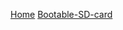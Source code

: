 [Home](https://github.com/MiSTer-devel/Main_MiSTer/wiki)
[Bootable-SD-card](https://github.com/MiSTer-devel/Main_MiSTer/wiki/Bootable-SD-card)
